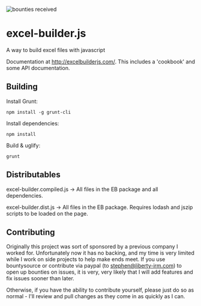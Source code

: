 ![bounties received](https://www.bountysource.com/badge/team?team_id=59027&style=bounties_received)

excel-builder.js
================

A way to build excel files with javascript

Documentation at http://excelbuilderjs.com/. This includes a 'cookbook' and some 
API documentation. 

Building
--------

Install Grunt:

	npm install -g grunt-cli

Install dependencies:

	npm install

Build & uglify:

	grunt

Distributables
---------------
excel-builder.compiled.js -> All files in the EB package and all dependencies.

excel-builder.dist.js -> All files in the EB package. Requires lodash and jszip scripts to be loaded on the page.

Contributing
-------------

Originally this project was sort of sponsored by a previous company I worked for. Unfortunately now it has no backing, and my time is very limited while I work on side projects to help make ends meet. If you use bountysource or contribute via paypal (to stephen@liberty-irm.com) to open up bounties on issues, it is very, very likely that I will add features and fix issues sooner than later. 

Otherwise, if you have the ability to contribute yourself, please just do so as normal - I'll review and pull changes as they come in as quickly as I can. 
